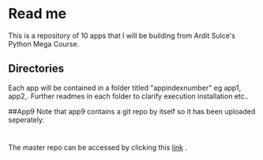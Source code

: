 # Read me

This is  a repository of 10 apps that I will be building from Ardit Sulce's Python Mega Course.
##  Directories
Each app will be contained in a folder titled "appindexnumber" eg app1, app2,.
Further readmes in each folder to clarify execution installation etc..

##App9
Note that app9 contains a git repo by itself so it has been uploaded seperately.

#
The master repo can be accessed by clicking this [link](https://github.com/AvyanshKatiyar/megapython/tree/master) .
